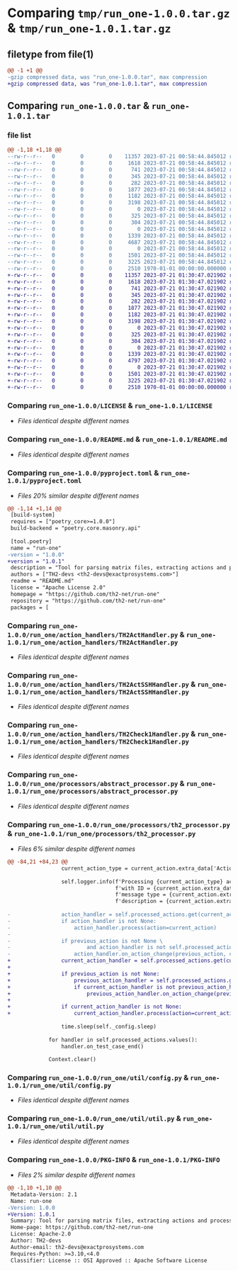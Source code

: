 # Comparing `tmp/run_one-1.0.0.tar.gz` & `tmp/run_one-1.0.1.tar.gz`

## filetype from file(1)

```diff
@@ -1 +1 @@
-gzip compressed data, was "run_one-1.0.0.tar", max compression
+gzip compressed data, was "run_one-1.0.1.tar", max compression
```

## Comparing `run_one-1.0.0.tar` & `run_one-1.0.1.tar`

### file list

```diff
@@ -1,18 +1,18 @@
--rw-r--r--   0        0        0    11357 2023-07-21 00:58:44.845012 run_one-1.0.0/LICENSE
--rw-r--r--   0        0        0     1618 2023-07-21 00:58:44.845012 run_one-1.0.0/README.md
--rw-r--r--   0        0        0      741 2023-07-21 00:58:44.845012 run_one-1.0.0/pyproject.toml
--rw-r--r--   0        0        0      345 2023-07-21 00:58:44.845012 run_one-1.0.0/run_one/__init__.py
--rw-r--r--   0        0        0      282 2023-07-21 00:58:44.845012 run_one-1.0.0/run_one/action_handlers/SleepHandler.py
--rw-r--r--   0        0        0     1877 2023-07-21 00:58:44.845012 run_one-1.0.0/run_one/action_handlers/TH2ActHandler.py
--rw-r--r--   0        0        0     1182 2023-07-21 00:58:44.845012 run_one-1.0.0/run_one/action_handlers/TH2ActSSHHandler.py
--rw-r--r--   0        0        0     3198 2023-07-21 00:58:44.845012 run_one-1.0.0/run_one/action_handlers/TH2Check1Handler.py
--rw-r--r--   0        0        0        0 2023-07-21 00:58:44.845012 run_one-1.0.0/run_one/action_handlers/__init__.py
--rw-r--r--   0        0        0      325 2023-07-21 00:58:44.845012 run_one-1.0.0/run_one/action_handlers/abstract_action_handler.py
--rw-r--r--   0        0        0      304 2023-07-21 00:58:44.845012 run_one-1.0.0/run_one/action_handlers/context.py
--rw-r--r--   0        0        0        0 2023-07-21 00:58:44.845012 run_one-1.0.0/run_one/processors/__init__.py
--rw-r--r--   0        0        0     1339 2023-07-21 00:58:44.845012 run_one-1.0.0/run_one/processors/abstract_processor.py
--rw-r--r--   0        0        0     4687 2023-07-21 00:58:44.845012 run_one-1.0.0/run_one/processors/th2_processor.py
--rw-r--r--   0        0        0        0 2023-07-21 00:58:44.845012 run_one-1.0.0/run_one/util/__init__.py
--rw-r--r--   0        0        0     1501 2023-07-21 00:58:44.845012 run_one-1.0.0/run_one/util/config.py
--rw-r--r--   0        0        0     3225 2023-07-21 00:58:44.845012 run_one-1.0.0/run_one/util/util.py
--rw-r--r--   0        0        0     2510 1970-01-01 00:00:00.000000 run_one-1.0.0/PKG-INFO
+-rw-r--r--   0        0        0    11357 2023-07-21 01:30:47.021902 run_one-1.0.1/LICENSE
+-rw-r--r--   0        0        0     1618 2023-07-21 01:30:47.021902 run_one-1.0.1/README.md
+-rw-r--r--   0        0        0      741 2023-07-21 01:30:47.021902 run_one-1.0.1/pyproject.toml
+-rw-r--r--   0        0        0      345 2023-07-21 01:30:47.021902 run_one-1.0.1/run_one/__init__.py
+-rw-r--r--   0        0        0      282 2023-07-21 01:30:47.021902 run_one-1.0.1/run_one/action_handlers/SleepHandler.py
+-rw-r--r--   0        0        0     1877 2023-07-21 01:30:47.021902 run_one-1.0.1/run_one/action_handlers/TH2ActHandler.py
+-rw-r--r--   0        0        0     1182 2023-07-21 01:30:47.021902 run_one-1.0.1/run_one/action_handlers/TH2ActSSHHandler.py
+-rw-r--r--   0        0        0     3198 2023-07-21 01:30:47.021902 run_one-1.0.1/run_one/action_handlers/TH2Check1Handler.py
+-rw-r--r--   0        0        0        0 2023-07-21 01:30:47.021902 run_one-1.0.1/run_one/action_handlers/__init__.py
+-rw-r--r--   0        0        0      325 2023-07-21 01:30:47.021902 run_one-1.0.1/run_one/action_handlers/abstract_action_handler.py
+-rw-r--r--   0        0        0      304 2023-07-21 01:30:47.021902 run_one-1.0.1/run_one/action_handlers/context.py
+-rw-r--r--   0        0        0        0 2023-07-21 01:30:47.021902 run_one-1.0.1/run_one/processors/__init__.py
+-rw-r--r--   0        0        0     1339 2023-07-21 01:30:47.021902 run_one-1.0.1/run_one/processors/abstract_processor.py
+-rw-r--r--   0        0        0     4797 2023-07-21 01:30:47.021902 run_one-1.0.1/run_one/processors/th2_processor.py
+-rw-r--r--   0        0        0        0 2023-07-21 01:30:47.021902 run_one-1.0.1/run_one/util/__init__.py
+-rw-r--r--   0        0        0     1501 2023-07-21 01:30:47.021902 run_one-1.0.1/run_one/util/config.py
+-rw-r--r--   0        0        0     3225 2023-07-21 01:30:47.021902 run_one-1.0.1/run_one/util/util.py
+-rw-r--r--   0        0        0     2510 1970-01-01 00:00:00.000000 run_one-1.0.1/PKG-INFO
```

### Comparing `run_one-1.0.0/LICENSE` & `run_one-1.0.1/LICENSE`

 * *Files identical despite different names*

### Comparing `run_one-1.0.0/README.md` & `run_one-1.0.1/README.md`

 * *Files identical despite different names*

### Comparing `run_one-1.0.0/pyproject.toml` & `run_one-1.0.1/pyproject.toml`

 * *Files 20% similar despite different names*

```diff
@@ -1,14 +1,14 @@
 [build-system]
 requires = ["poetry_core>=1.0.0"]
 build-backend = "poetry.core.masonry.api"
 
 [tool.poetry]
 name = "run-one"
-version = "1.0.0"
+version = "1.0.1"
 description = "Tool for parsing matrix files, extracting actions and processing them according to user defined logic"
 authors = ["TH2-devs <th2-devs@exactprosystems.com>"]
 readme = "README.md"
 license = "Apache License 2.0"
 homepage = "https://github.com/th2-net/run-one"
 repository = "https://github.com/th2-net/run-one"
 packages = [
```

### Comparing `run_one-1.0.0/run_one/action_handlers/TH2ActHandler.py` & `run_one-1.0.1/run_one/action_handlers/TH2ActHandler.py`

 * *Files identical despite different names*

### Comparing `run_one-1.0.0/run_one/action_handlers/TH2ActSSHHandler.py` & `run_one-1.0.1/run_one/action_handlers/TH2ActSSHHandler.py`

 * *Files identical despite different names*

### Comparing `run_one-1.0.0/run_one/action_handlers/TH2Check1Handler.py` & `run_one-1.0.1/run_one/action_handlers/TH2Check1Handler.py`

 * *Files identical despite different names*

### Comparing `run_one-1.0.0/run_one/processors/abstract_processor.py` & `run_one-1.0.1/run_one/processors/abstract_processor.py`

 * *Files identical despite different names*

### Comparing `run_one-1.0.0/run_one/processors/th2_processor.py` & `run_one-1.0.1/run_one/processors/th2_processor.py`

 * *Files 6% similar despite different names*

```diff
@@ -84,21 +84,23 @@
                 current_action_type = current_action.extra_data['Action']
 
                 self.logger.info(f'Processing {current_action_type} action '
                                  f'with ID = {current_action.extra_data.get("ID", "empty")}, '
                                  f'message type = {current_action.extra_data.get("MessageType", "none")},'
                                  f'description = {current_action.extra_data.get("Description", "empty")}')
 
-                action_handler = self.processed_actions.get(current_action_type)
-                if action_handler is not None:
-                    action_handler.process(action=current_action)
-
-                if previous_action is not None \
-                        and action_handler is not self.processed_actions.get(previous_action.extra_data['Action']):
-                    action_handler.on_action_change(previous_action, current_action)
+                current_action_handler = self.processed_actions.get(current_action_type)
+
+                if previous_action is not None:
+                    previous_action_handler = self.processed_actions.get(previous_action.extra_data['Action'])
+                    if current_action_handler is not previous_action_handler:
+                        previous_action_handler.on_action_change(previous_action, current_action)
+
+                if current_action_handler is not None:
+                    current_action_handler.process(action=current_action)
 
                 time.sleep(self._config.sleep)
 
             for handler in self.processed_actions.values():
                 handler.on_test_case_end()
 
             Context.clear()
```

### Comparing `run_one-1.0.0/run_one/util/config.py` & `run_one-1.0.1/run_one/util/config.py`

 * *Files identical despite different names*

### Comparing `run_one-1.0.0/run_one/util/util.py` & `run_one-1.0.1/run_one/util/util.py`

 * *Files identical despite different names*

### Comparing `run_one-1.0.0/PKG-INFO` & `run_one-1.0.1/PKG-INFO`

 * *Files 2% similar despite different names*

```diff
@@ -1,10 +1,10 @@
 Metadata-Version: 2.1
 Name: run-one
-Version: 1.0.0
+Version: 1.0.1
 Summary: Tool for parsing matrix files, extracting actions and processing them according to user defined logic
 Home-page: https://github.com/th2-net/run-one
 License: Apache-2.0
 Author: TH2-devs
 Author-email: th2-devs@exactprosystems.com
 Requires-Python: >=3.10,<4.0
 Classifier: License :: OSI Approved :: Apache Software License
```

